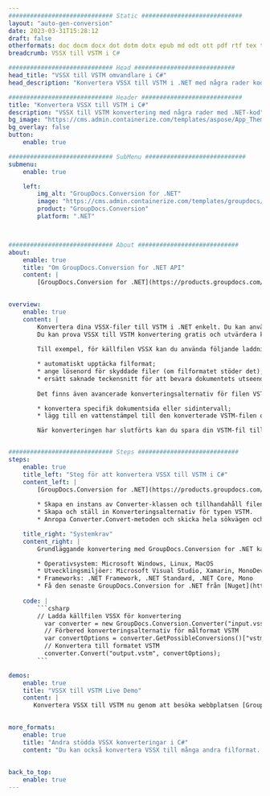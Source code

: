 ```yaml
---
############################# Static ############################
layout: "auto-gen-conversion"
date: 2023-03-31T15:28:12
draft: false
otherformats: doc docm docx dot dotm dotx epub md odt ott pdf rtf tex txt vdx vsdm vsdx vssm vssx vstm vstx vsx vtx xps
breadcrumb: VSSX till VSTM i C#

############################# Head ############################
head_title: "VSSX till VSTM omvandlare i C#"
head_description: "Konvertera VSSX till VSTM i .NET med några rader kod. Använd GroupDocs Document Conversion API för att konvertera över 160 filformat."

############################# Header ############################
title: "Konvertera VSSX till VSTM i C#"
description: "VSSX till VSTM konvertering med några rader med .NET-kod"
bg_image: "https://cms.admin.containerize.com/templates/aspose/App_Themes/V3/images/bg/header1.png"
bg_overlay: false
button:
    enable: true

############################# SubMenu ############################
submenu:
    enable: true

    left:
        img_alt: "GroupDocs.Conversion for .NET"
        image: "https://cms.admin.containerize.com/templates/groupdocs/images/product-logos/90x90-noborder/groupdocs-conversion-net.png"
        product: "GroupDocs.Conversion"
        platform: ".NET"



############################# About ############################
about:
    enable: true
    title: "Om GroupDocs.Conversion for .NET API"
    content: |
        [GroupDocs.Conversion for .NET](https://products.groupdocs.com/conversion/net/) kan användas för att konvertera Microsoft Word, Excel, PowerPoint, PDF, Visio och andra format. GroupDocs.Conversion är ett fristående API som är lämpligt för back-end och interna system där hög prestanda krävs. Det beror inte på någon programvara som Microsoft eller Open Office.
    

overview:
    enable: true
    content: |
        Konvertera dina VSSX-filer till VSTM i .NET enkelt. Du kan använda bara ett par C# kodrader i valfri plattform som du vill, som - Windows, Linux, macOS.
        Du kan prova VSSX till VSTM konvertering gratis och utvärdera konverteringsresultatens kvalitet. Tillsammans med enkla filkonverteringsscenarier kan du prova mer avancerade alternativ för att ladda källfilen VSSX och för att spara resultatet VSTM. 
        
        Till exempel, för källfilen VSSX kan du använda följande laddningsalternativ:

        * automatiskt upptäcka filformat;
        * ange lösenord för skyddade filer (om filformatet stöder det);
        * ersätt saknade teckensnitt för att bevara dokumentets utseende.
        
        Det finns även avancerade konverteringsalternativ för filen VSTM:

        * konvertera specifik dokumentsida eller sidintervall;
        * lägg till en vattenstämpel till den konverterade VSTM-filen och många fler.

        När konverteringen har slutförts kan du spara din VSTM-fil till den lokala filsökvägen eller någon tredje parts lagring som FTP, Amazon S3, Google Drive, Dropbox etc. Observera - för att konvertera VSSX till {{ TO}} det finns inget behov av någon ytterligare programvara installerad - som MS Office, Open Office, Adobe Acrobat Reader etc.


############################# Steps ############################
steps:
    enable: true
    title_left: "Steg för att konvertera VSSX till VSTM i C#"
    content_left: |
        [GroupDocs.Conversion for .NET](https://products.groupdocs.com/conversion/net/) gör det enkelt för utvecklare att konvertera en VSSX-fil till VSTM med några rader kod.
        
        * Skapa en instans av Converter-klassen och tillhandahåll filen VSSX med den fullständiga sökvägen
        * Skapa och ställ in Konverteringsalternativ för typen VSTM.
        * Anropa Converter.Convert-metoden och skicka hela sökvägen och formatet (VSTM) som en parameter

    title_right: "Systemkrav"
    content_right: |
        Grundläggande konvertering med GroupDocs.Conversion for .NET kan göras med bara några enkla steg. Våra API:er stöds på alla större plattformar och operativsystem. Innan du kör koden nedan, se till att du har följande förutsättningar installerade på ditt system.

        * Operativsystem: Microsoft Windows, Linux, MacOS
        * Utvecklingsmiljöer: Microsoft Visual Studio, Xamarin, MonoDevelop
        * Frameworks: .NET Framework, .NET Standard, .NET Core, Mono
        * Få den senaste GroupDocs.Conversion for .NET från [Nuget](https://www.nuget.org/packages/groupdocs.conversion)
         
    code: |
        ```csharp    
        // Ladda källfilen VSSX för konvertering
          var converter = new GroupDocs.Conversion.Converter("input.vssx");
          // Förbered konverteringsalternativ för målformat VSTM
          var convertOptions = converter.GetPossibleConversions()["vstm"].ConvertOptions;
          // Konvertera till formatet VSTM
          converter.Convert("output.vstm", convertOptions);
        ```

demos:
    enable: true
    title: "VSSX till VSTM Live Demo"
    content: |
       Konvertera VSSX till VSTM nu genom att besöka webbplatsen [GroupDocs.Conversion App](https://products.groupdocs.app/conversion/family). Onlinedemo har följande fördelar
          

more_formats:
    enable: true
    title: "Andra stödda VSSX konverteringar i C#"
    content: "Du kan också konvertera VSSX till många andra filformat. Se listan nedan."
       
       
back_to_top:
    enable: true
---
```

